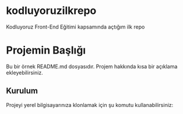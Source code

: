 # kodluyoruzilkrepo
Kodluyoruz Front-End Eğitimi kapsamında açtığım ilk repo

# Projemin Başlığı

Bu bir örnek README.md dosyasıdır. Projem hakkında kısa bir açıklama ekleyebilirsiniz.

## Kurulum

Projeyi yerel bilgisayarınıza klonlamak için şu komutu kullanabilirsiniz: